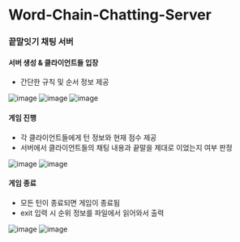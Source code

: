 # Word-Chain-Chatting-Server


### 끝말잇기 채팅 서버

#### 서버 생성 & 클라이언트들 입장
- 간단한 규칙 및 순서 정보 제공


![image](https://user-images.githubusercontent.com/53117014/87038257-707de280-c228-11ea-8b8d-2ac2c1085abb.png)
![image](https://user-images.githubusercontent.com/53117014/87038274-770c5a00-c228-11ea-9122-cf22ffc73d16.png)
![image](https://user-images.githubusercontent.com/53117014/87038288-7bd10e00-c228-11ea-8599-1d3ec9f014c3.png)

#### 게임 진행
- 각 클라이언트들에게 턴 정보와 현재 점수 제공
- 서버에서 클라이언트들의 채팅 내용과 끝말을 제대로 이었는지 여부 판정


![image](https://user-images.githubusercontent.com/53117014/87038328-87243980-c228-11ea-89e3-aafab11ae830.png)
![image](https://user-images.githubusercontent.com/53117014/87038345-8c818400-c228-11ea-9762-e465cab49f78.png)

#### 게임 종료
- 모든 턴이 종료되면 게임이 종료됨
- exit 입력 시 순위 정보를 파일에서 읽어와서 출력


![image](https://user-images.githubusercontent.com/53117014/87038370-94d9bf00-c228-11ea-9959-82d4bf6c4524.png)
![image](https://user-images.githubusercontent.com/53117014/87038391-9c996380-c228-11ea-97bd-c2b2c422bdd1.png)
